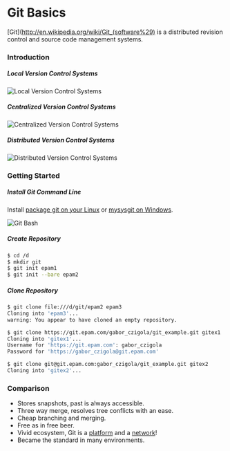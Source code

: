 # Git Basics #

[Git](http://en.wikipedia.org/wiki/Git_(software%29) is a distributed revision control and source code management systems.

### Introduction ###

##### Local Version Control Systems #####
![Local Version Control Systems](http://git-scm.com/figures/18333fig0101-tn.png "Local Version Control Systems")

##### Centralized Version Control Systems #####
![Centralized Version Control Systems](http://git-scm.com/figures/18333fig0102-tn.png "Centralized Version Control Systems")

##### Distributed Version Control Systems #####
![Distributed Version Control Systems](http://git-scm.com/figures/18333fig0103-tn.png "Distributed Version Control Systems")

### Getting Started ###

##### Install Git Command Line #####

Install [package git on your Linux](http://git-scm.com/download/linux) or [mysysgit on Windows](https://code.google.com/p/msysgit/downloads/list).

![Git Bash](http://johnnycode.com/assets/images/2010-07-09-my-first-day-using-git-on-windows-7/Git-Bash-Committing-Changes.png "Git Bash")

##### Create Repository #####

``` bash
$ cd /d
$ mkdir git
$ git init epam1
$ git init --bare epam2
```

##### Clone Repository #####

``` bash
$ git clone file:///d/git/epam2 epam3
Cloning into 'epam3'...
warning: You appear to have cloned an empty repository.
```
``` bash 
$ git clone https://git.epam.com/gabor_czigola/git_example.git gitex1
Cloning into 'gitex1'...
Username for 'https://git.epam.com': gabor_czigola
Password for 'https://gabor_czigola@git.epam.com'
```
``` bash 
$ git clone git@git.epam.com:gabor_czigola/git_example.git gitex2
Cloning into 'gitex2'...
```

### Comparison ###

* Stores snapshots, past is always accessible.
* Three way merge, resolves tree conflicts with an ease.
* Cheap branching and merging.
* Free as in free beer.
* Vivid ecosystem, Git is a [platform](http://git.epam.com) and a [network](http://github.com)!
* Became the standard in many environments.